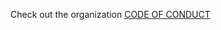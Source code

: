 Check out the organization [CODE OF CONDUCT](https://github.com/xcode-project-manager/contributors/blob/master/CODE_OF_CONDUCT.md)
